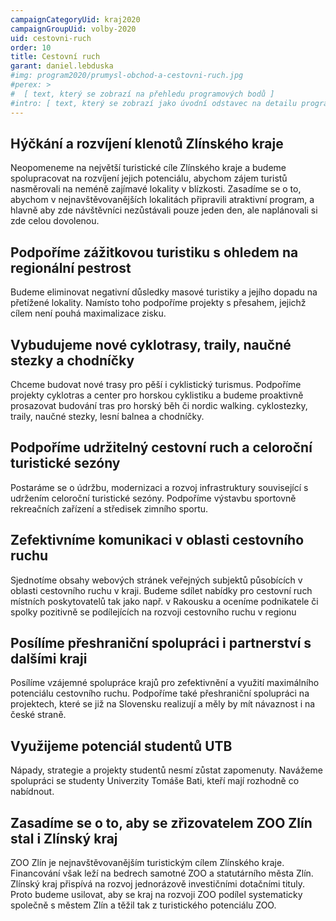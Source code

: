 ```yaml
---
campaignCategoryUid: kraj2020
campaignGroupUid: volby-2020
uid: cestovni-ruch
order: 10
title: Cestovní ruch
garant: daniel.lebduska 
#img: program2020/prumysl-obchod-a-cestovni-ruch.jpg
#perex: >
#  [ text, který se zobrazí na přehledu programových bodů ]
#intro: [ text, který se zobrazí jako úvodní odstavec na detailu programového bodu ]
---
```

## Hýčkání a rozvíjení klenotů Zlínského kraje
Neopomeneme na největší turistické cíle Zlínského kraje a budeme spolupracovat na rozvíjení jejich potenciálu, abychom zájem turistů nasměrovali na neméně zajímavé lokality v blízkosti. Zasadíme se o to, abychom v nejnavštěvovanějších lokalitách připravili atraktivní program, a hlavně aby zde návštěvníci nezůstávali pouze jeden den, ale naplánovali si zde celou dovolenou.

## Podpoříme zážitkovou turistiku s ohledem na regionální pestrost
Budeme eliminovat negativní důsledky masové turistiky a jejího dopadu na přetížené lokality. Namísto toho podpoříme projekty s přesahem, jejichž cílem není pouhá maximalizace zisku.

## Vybudujeme nové cyklotrasy, traily, naučné stezky a chodníčky
Chceme budovat nové trasy pro pěší i cyklistický turismus. Podpoříme projekty cyklotras a center pro horskou cyklistiku a budeme proaktivně prosazovat budování tras pro horský běh či nordic walking. cyklostezky, traily, naučné stezky, lesní balnea a chodníčky.

## Podpoříme udržitelný cestovní ruch a celoroční turistické sezóny
Postaráme se o údržbu, modernizaci a rozvoj infrastruktury související s udržením celoroční turistické sezóny. Podpoříme výstavbu sportovně rekreačních zařízení a středisek zimního sportu.

## Zefektivníme komunikaci v oblasti cestovního ruchu
Sjednotíme obsahy webových stránek veřejných subjektů působících v oblasti cestovního ruchu v kraji. Budeme sdílet nabídky pro cestovní ruch místních poskytovatelů tak jako např. v Rakousku a oceníme podnikatele či spolky pozitivně se podílejících na rozvoji cestovního ruchu v regionu

## Posílíme přeshraniční spolupráci i partnerství s dalšími kraji
Posílíme vzájemné spolupráce krajů pro zefektivnění a využití maximálního potenciálu cestovního ruchu. Podpoříme také přeshraniční spolupráci na projektech, které se již na Slovensku realizují a měly by mít návaznost i na české straně.

## Využijeme potenciál studentů UTB
Nápady, strategie a projekty studentů nesmí zůstat zapomenuty. Navážeme spolupráci se studenty Univerzity Tomáše Bati, kteří mají rozhodně co nabídnout.

## Zasadíme se o to, aby se zřizovatelem ZOO Zlín stal i Zlínský kraj
ZOO Zlín je nejnavštěvovanějším turistickým cílem Zlínského kraje. Financování však leží na bedrech samotné ZOO a statutárního města Zlín. Zlínský kraj přispívá na rozvoj jednorázově investičními dotačními tituly. Proto budeme usilovat, aby se kraj na rozvoji ZOO podílel systematicky společně s městem Zlín a těžil tak z turistického potenciálu ZOO.
